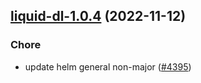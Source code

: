 

## [liquid-dl-1.0.4](https://github.com/truecharts/charts/compare/liquid-dl-1.0.3...liquid-dl-1.0.4) (2022-11-12)

### Chore

- update helm general non-major ([#4395](https://github.com/truecharts/charts/issues/4395))
  
  